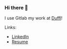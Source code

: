 ### Hi there 👋

I use Gitlab my work at [Duffl](https://www.duffl.com/)!

Links:
- [LinkedIn](https://www.linkedin.com/in/elliotfouts)
- [Resume](https://docs.google.com/document/d/1VSeKXeAqRjzJUKLg4LI6MIREkEZb1fxDI8TkCcCbOoI/edit?usp=sharing)

<!--
**elliotfouts/elliotfouts** is a ✨ _special_ ✨ repository because its `README.md` (this file) appears on your GitHub profile.

Here are some ideas to get you started:

- 🔭 I’m currently working on ...
- 🌱 I’m currently learning ...
- 👯 I’m looking to collaborate on ...
- 🤔 I’m looking for help with ...
- 💬 Ask me about ...
- 📫 How to reach me: ...
- 😄 Pronouns: ...
- ⚡ Fun fact: ...
-->
